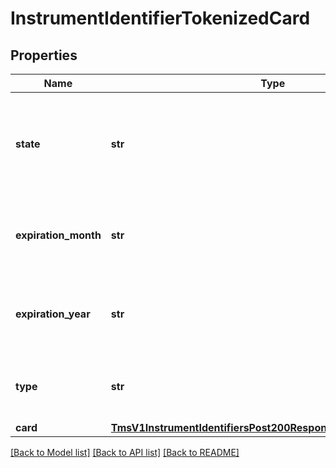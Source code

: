 # InstrumentIdentifierTokenizedCard

## Properties
Name | Type | Description | Notes
------------ | ------------- | ------------- | -------------
**state** | **str** | Issuer state for the Network Token Valid values: - ACTIVE - SUSPENDED - DELETED  | [optional] 
**expiration_month** | **str** | The Network Token expiration month, automatically updated | [optional] 
**expiration_year** | **str** | The Network Token expiration year, automatically updated | [optional] 
**type** | **str** | The Network Token brand Valid values: - visa - mastercard  | [optional] 
**card** | [**TmsV1InstrumentIdentifiersPost200ResponseTokenizedCardCard**](TmsV1InstrumentIdentifiersPost200ResponseTokenizedCardCard.md) |  | [optional] 

[[Back to Model list]](../README.md#documentation-for-models) [[Back to API list]](../README.md#documentation-for-api-endpoints) [[Back to README]](../README.md)


